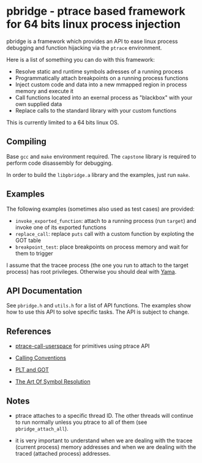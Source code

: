 # pbridge - ptrace based framework for 64 bits linux process injection

pbridge is a framework which provides an API to ease linux process debugging and
function hijacking via the `ptrace` environment.

Here is a list of something you can do with this framework:

- Resolve static and runtime symbols adresses of a running process
- Programmatically attach breakpoints on a running process functions
- Inject custom code and data into a new mmapped region in process memory and execute it
- Call functions located into an exernal process as "blackbox" with your own supplied data
- Replace calls to the standard library with your custom functions

This is currently limited to a 64 bits linux OS.

Compiling
---------

Base `gcc` and `make` environment required.
The `capstone` library is required to perform code disassembly for debugging.

In order to build the `libpbridge.a` library and the examples, just run `make`.

Examples
--------

The following examples (sometimes also used as test cases) are provided:

- `invoke_exported_function`: attach to a running process (run `target`) and invoke one of its exported functions
- `replace_call`: replace `puts` call with a custom function by exploting the GOT table
- `breakpoint_test`: place breakpoints on process memory and wait for them to trigger

I assume that the tracee process (the one you run to attach to the target process) has
root privileges. Otherwise you should deal with [Yama](https://www.kernel.org/doc/Documentation/security/Yama.txt).

API Documentation
-----------------

See `pbridge.h` and `utils.h` for a list of API functions. The examples show how
to use this API to solve specific tasks. The API is subject to change.

References
----------

- [ptrace-call-userspace](https://github.com/eklitzke/ptrace-call-userspace) for
  primitives using ptrace API

- [Calling Conventions](https://wiki.osdev.org/Calling_Conventions)

- [PLT and GOT](https://www.technovelty.org/linux/plt-and-got-the-key-to-code-sharing-and-dynamic-libraries.html)

- [The Art Of Symbol Resolution](https://0x00sec.org/t/linux-internals-the-art-of-symbol-resolution/1488)

Notes
-----
- ptrace attaches to a specific thread ID. The other threads will continue to run
  normally unless you ptrace to all of them (see `pbridge_attach_all`).

- it is very important to understand when we are dealing with the tracee (current
  process) memory addresses and when we are dealing with the traced (attached
  process) addresses.
